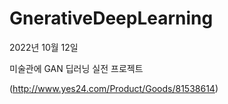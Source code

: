 # GnerativeDeepLearning

2022년 10월 12일

미술관에 GAN 딥러닝 실전 프로젝트

(http://www.yes24.com/Product/Goods/81538614)
